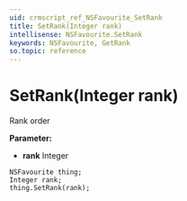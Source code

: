 ```yaml
---
uid: crmscript_ref_NSFavourite_SetRank
title: SetRank(Integer rank)
intellisense: NSFavourite.SetRank
keywords: NSFavourite, GetRank
so.topic: reference
---
```


# SetRank(Integer rank)

Rank order

**Parameter:** 
* **rank** Integer

```crmscript
NSFavourite thing;
Integer rank;
thing.SetRank(rank);
```

